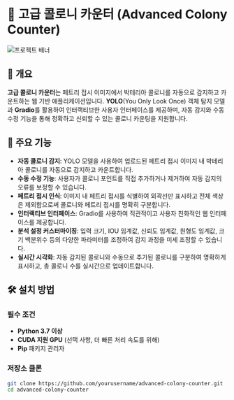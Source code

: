 # 🔬 고급 콜로니 카운터 (Advanced Colony Counter)

![프로젝트 배너](banner_image_url)

## 📄 개요

**고급 콜로니 카운터**는 페트리 접시 이미지에서 박테리아 콜로니를 자동으로 감지하고 카운트하는 웹 기반 애플리케이션입니다. **YOLO**(You Only Look Once) 객체 탐지 모델과 **Gradio**를 활용하여 인터랙티브한 사용자 인터페이스를 제공하며, 자동 감지와 수동 수정 기능을 통해 정확하고 신뢰할 수 있는 콜로니 카운팅을 지원합니다.

## 🚀 주요 기능

- **자동 콜로니 감지**: YOLO 모델을 사용하여 업로드된 페트리 접시 이미지 내 박테리아 콜로니를 자동으로 감지하고 카운트합니다.
- **수동 수정 기능**: 사용자가 콜로니 포인트를 직접 추가하거나 제거하여 자동 감지의 오류를 보정할 수 있습니다.
- **페트리 접시 인식**: 이미지 내 페트리 접시를 식별하여 외곽선만 표시하고 전체 색상은 제외함으로써 콜로니와 페트리 접시를 명확히 구분합니다.
- **인터랙티브 인터페이스**: Gradio를 사용하여 직관적이고 사용자 친화적인 웹 인터페이스를 제공합니다.
- **분석 설정 커스터마이징**: 입력 크기, IOU 임계값, 신뢰도 임계값, 원형도 임계값, 크기 백분위수 등의 다양한 파라미터를 조정하여 감지 과정을 미세 조정할 수 있습니다.
- **실시간 시각화**: 자동 감지된 콜로니와 수동으로 추가된 콜로니를 구분하여 명확하게 표시하고, 총 콜로니 수를 실시간으로 업데이트합니다.

## 🛠️ 설치 방법

### 필수 조건

- **Python 3.7 이상**
- **CUDA 지원 GPU** (선택 사항, 더 빠른 처리 속도를 위해)
- **Pip** 패키지 관리자

### 저장소 클론

```bash
git clone https://github.com/yourusername/advanced-colony-counter.git
cd advanced-colony-counter
